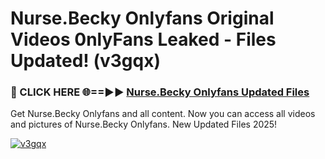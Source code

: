 # Nurse.Becky Onlyfans Original Videos 0nlyFans Leaked - Files Updated! (v3gqx)

<h3>🔴 CLICK HERE 🌐==►► <a href="https://tinyurl.com/2m67pmp6" rel="nofollow">Nurse.Becky Onlyfans Updated Files</a></h3>

Get Nurse.Becky Onlyfans and all content. Now you can access all videos and pictures of Nurse.Becky Onlyfans. New Updated Files 2025!

[![v3gqx](https://i.imgur.com/H4QAA4z.gif)](https://tinyurl.com/2m67pmp6)